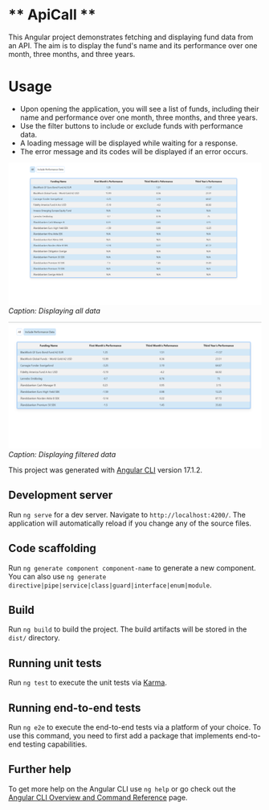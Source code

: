 # ** ApiCall **

This Angular project demonstrates fetching and displaying fund data from an API.
The aim is to display the fund's name and its performance over one month, three months, and three years.

# Usage
- Upon opening the application, you will see a list of funds, including their name and performance over one month, three months, and three years.
- Use the filter buttons to include or exclude funds with performance data.
- A loading message will be displayed while waiting for a response.
- The error message and its codes will be displayed if an error occurs.

![All Data](https://github.com/NiloofarMeftahi/apiCall/blob/41866bf51f41384e15c887a29b58d0fe3c3c23ac/Figures/All-data.png)
*Caption: Displaying all data*

![Filtered Data](https://github.com/NiloofarMeftahi/apiCall/blob/41866bf51f41384e15c887a29b58d0fe3c3c23ac/Figures/Filtered-data.png)
*Caption: Displaying filtered data*


This project was generated with [Angular CLI](https://github.com/angular/angular-cli) version 17.1.2.

## Development server

Run `ng serve` for a dev server. Navigate to `http://localhost:4200/`. The application will automatically reload if you change any of the source files.

## Code scaffolding

Run `ng generate component component-name` to generate a new component. You can also use `ng generate directive|pipe|service|class|guard|interface|enum|module`.

## Build

Run `ng build` to build the project. The build artifacts will be stored in the `dist/` directory.

## Running unit tests

Run `ng test` to execute the unit tests via [Karma](https://karma-runner.github.io).

## Running end-to-end tests

Run `ng e2e` to execute the end-to-end tests via a platform of your choice. To use this command, you need to first add a package that implements end-to-end testing capabilities.

## Further help

To get more help on the Angular CLI use `ng help` or go check out the [Angular CLI Overview and Command Reference](https://angular.io/cli) page.
